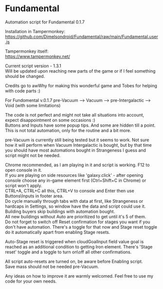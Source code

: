 # Fundamental
Automation script for Fundamental 0.1.7

Installation in Tampermonkey:\
https://github.com/Dimelsondroid/Fundamental/raw/main/Fundamental.user.js

Tampermonkey itself:\
https://www.tampermonkey.net/

Current script version - 1.3.1\
Will be updated upon reaching new parts of the game or if I feel something should be changed.

Credits go to awWhy for making this wonderful game and Tobes for helping with code parts :)

For Fundomental v.0.1.7 pre-Vacuum --> Vacuum --> pre-Intergalactic --> Void (with some limitations)

The code is not perfect and might not take all situations into account, expect disappointment on some occasions :)\
Buttons and Inputs have some popup tips. And some are hidden till a point.\
This is not total automation, only for the routine and a bit more.

pre-Vacuum is currently still being tested but it seems to work.
Not sure how it will perform when Vacuum Intergalactic is bought, but by that time you should have most automations bought in Strangeness I guess and script might not be needed.

Chrome recommended, as I am playing in it and script is working. F12 to open console in it.\
If you are playing on side resources like 'galaxy.click' - after opening console choose any in-game element first (Ctrl+Shift+C in Chrome) or script won't apply.\
CTRL+A, CTRL+C all this, CTRL+V to console and Enter then use Buttons\Inputs in footer area.\
Do cycle manually through tabs with data at first, like Strangeness or hardcaps in Settings, so window have the data and script could use it.\
Building buyers skip buildings with automation bought.\
All new buildings without Auto are prioritized to get until it's 5 of them.\
Do not forget to switch off Reset confirmation for stages you want if you don't have automation. There's a toggle for that now and Stage reset toggle do it automatically apart from enabling Stage resets.

Auto-Stage reset is triggered when cloudGoalInput field value goal is reached as an additional condition to getting Iron element.
There's 'Stage reset' toggle and a toggle to turn on\off all other confirmations.

All script auto-resets are turned on, be aware before Enabling script.\
Save mass should not be needed pre-Vacuum.

Any ideas on how to improve it are warmly welcomed. Feel free to use my code for your own needs.